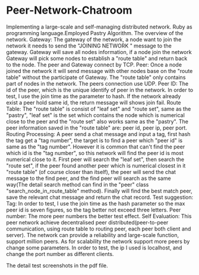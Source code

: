 # Peer-Network-Chatroom
Implementing a large-scale and self-managing distributed network. Ruby as programming language.Employed Pastry Algorithm.
The overview  of the network.
Gateway: The gateway of the network, a node want to join the network it needs to send the "JOINING NETWORK " message to the gateway. Gateway will save all nodes information, if a node join the network Gateway will pick some nodes to establish a "route table" and return back to the node.  The peer and Gateway connect by TCP.
Peer: Once a node joined the network it will send message with other nodes base on the "route table" without the participate of Gateway.  The "route table" only contains part of nodes in the network. The peers connection use UDP.
Peer ID: The id of the peer, which is the unique identify of peer in the network. In order to test, I use the join time as the parameter to hash. If the network already exist a peer hold same id, the return message will shows join fail.
Route Table: The "route table" is consist of "leaf set" and "route set", same as the "pastry", "leaf set" is the set which contains the node which is numerical close to the peer and the "route set" also works same as the "pastry". The peer information saved in the "route table" are: peer id, peer ip, peer port. 
Routing Processing: A peer send a chat message and input a tag, first hash the tag get a "tag number", the target is to find a peer which "peer id" is same as the "tag number". However it is common that can't find the peer which id is the "tag number", so this network will find the peer id is most numerical close to it. First peer will search the "leaf set", then search the "route set", if the peer found another peer which is numerical closest in it "route table" (of course closer than itself), the peer will send the chat message to the find peer, and the find peer will search as the same way(The detail search method can find in the "peer" class "search_node_in_route_table" method). Finally will find the best match peer, save the relevant chat message and return the chat record.
Test suggestion:
Tag: In order to test, I use the join time as the hash parameter so the max peer id is seven figures, so the tag better not exceed three letters.
Peer number: The more peer numbers the better test effect. 
Self Evaluation:
This peer network achieve decentralised  peer distributed(peer-to-peer communication, using route table to routing peer, each peer both client and server). The network can provide a reliability and large-scale function, support million peers. As for scalability the network support more peers  by change some parameters.
In order to test, the ip I used is localhost, and change the port number as different clients.

The detail test screenshots in the pdf file.
